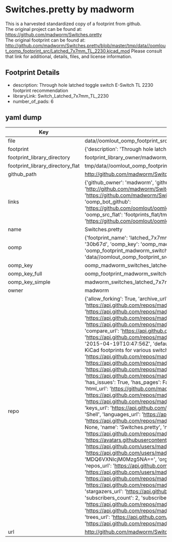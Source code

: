 # Switches.pretty by madworm  
This is a harvested standardized copy of a footprint from github.  
The original project can be found at:  
https://github.com/madworm/Switches.pretty  
The original footprint can be found at:
http://github.com/madworm/Switches.pretty/blob/master/tmp/data//oomlout_oomp_footprint_src/Latched_7x7mm_TL_2230.kicad_mod
Please consult that link for additional, details, files, and license information.  
## Footprint Details
* description: Through hole latched toggle switch E-Switch TL 2230 footprint recommendation  
* libraryLink: Switch_Latched_7x7mm_TL_2230  
* number_of_pads: 6  
## yaml dump  
| Key | Value |  
| --- | --- |  
| file | data//oomlout_oomp_footprint_src/Switches.pretty/Latched_7x7mm_TL_2230.kicad_mod |  
| footprint | {'description': 'Through hole latched toggle switch E-Switch TL 2230 footprint recommendation', 'libraryLink': 'Switch_Latched_7x7mm_TL_2230', 'number_of_pads': 6} |  
| footprint_library_directory | footprint_library_owner/madworm_Switches.pretty |  
| footprint_library_directory_flat | tmp/data//oomlout_oomp_footprint_src/footprints_flat/madworm_switches_latched_7x7mm_tl_2230/working |  
| github_path | http://github.com/madworm/Switches.pretty/blob/master/tmp/data//oomlout_oomp_footprint_src/Latched_7x7mm_TL_2230.kicad_mod |  
| links | {'github_owner': 'madworm', 'github_repo_name': 'Switches.pretty', 'github_src': 'http://github.com/madworm/Switches.pretty/blob/master/tmp/data//oomlout_oomp_footprint_src/Latched_7x7mm_TL_2230.kicad_mod', 'github_src_repo': 'https://github.com/madworm/Switches.pretty', 'oomp_bot': 'tmp/data//oomlout_oomp_footprint_src/footprints/madworm_switches_latched_7x7mm_tl_2230/working', 'oomp_bot_github': 'https://github.com/oomlout/oomlout_oomp_footprint_bot/tree/main/tmp/data//oomlout_oomp_footprint_src/footprints/madworm_switches_latched_7x7mm_tl_2230/working', 'oomp_src_flat': 'footprints_flat/tmp/data//oomlout_oomp_footprint_src/footprints_flat/madworm_switches_latched_7x7mm_tl_2230/working', 'oomp_src_flat_github': 'https://github.com/oomlout/oomlout_oomp_footprint_src/tree/main/tmp/data//oomlout_oomp_footprint_src/footprints_flat/madworm_switches_latched_7x7mm_tl_2230/working'} |  
| name | Switches.pretty |  
| oomp | {'footprint_name': 'latched_7x7mm_tl_2230', 'library_name': 'switches', 'md5': '30b67d196f38b53210f35ec95ed51dfe', 'md5_10': '30b67d196f', 'md5_5': '30b67', 'md5_6': '30b67d', 'oomp_key': 'oomp_madworm_switches_latched_7x7mm_tl_2230', 'oomp_key_extra': 'oomp_footprint_madworm_switches_latched_7x7mm_tl_2230', 'oomp_key_full': 'oomp_footprint_madworm_switches_latched_7x7mm_tl_2230_30b67d', 'oomp_key_simple': 'madworm_switches_latched_7x7mm_tl_2230', 'original_filename': 'data//oomlout_oomp_footprint_src/Switches.pretty/Latched_7x7mm_TL_2230.kicad_mod', 'owner_name': 'madworm'} |  
| oomp_key | oomp_madworm_switches_latched_7x7mm_tl_2230 |  
| oomp_key_full | oomp_footprint_madworm_switches_latched_7x7mm_tl_2230 |  
| oomp_key_simple | madworm_switches_latched_7x7mm_tl_2230 |  
| owner | madworm |  
| repo | {'allow_forking': True, 'archive_url': 'https://api.github.com/repos/madworm/Switches.pretty/{archive_format}{/ref}', 'archived': False, 'assignees_url': 'https://api.github.com/repos/madworm/Switches.pretty/assignees{/user}', 'blobs_url': 'https://api.github.com/repos/madworm/Switches.pretty/git/blobs{/sha}', 'branches_url': 'https://api.github.com/repos/madworm/Switches.pretty/branches{/branch}', 'clone_url': 'https://github.com/madworm/Switches.pretty.git', 'collaborators_url': 'https://api.github.com/repos/madworm/Switches.pretty/collaborators{/collaborator}', 'comments_url': 'https://api.github.com/repos/madworm/Switches.pretty/comments{/number}', 'commits_url': 'https://api.github.com/repos/madworm/Switches.pretty/commits{/sha}', 'compare_url': 'https://api.github.com/repos/madworm/Switches.pretty/compare/{base}...{head}', 'contents_url': 'https://api.github.com/repos/madworm/Switches.pretty/contents/{+path}', 'contributors_url': 'https://api.github.com/repos/madworm/Switches.pretty/contributors', 'created_at': '2015-04-19T10:47:56Z', 'default_branch': 'master', 'deployments_url': 'https://api.github.com/repos/madworm/Switches.pretty/deployments', 'description': 'LAYOUT FILES: KiCad footprints for various switches.', 'disabled': False, 'downloads_url': 'https://api.github.com/repos/madworm/Switches.pretty/downloads', 'events_url': 'https://api.github.com/repos/madworm/Switches.pretty/events', 'fork': False, 'forks': 0, 'forks_count': 0, 'forks_url': 'https://api.github.com/repos/madworm/Switches.pretty/forks', 'full_name': 'madworm/Switches.pretty', 'git_commits_url': 'https://api.github.com/repos/madworm/Switches.pretty/git/commits{/sha}', 'git_refs_url': 'https://api.github.com/repos/madworm/Switches.pretty/git/refs{/sha}', 'git_tags_url': 'https://api.github.com/repos/madworm/Switches.pretty/git/tags{/sha}', 'git_url': 'git://github.com/madworm/Switches.pretty.git', 'has_discussions': False, 'has_downloads': True, 'has_issues': True, 'has_pages': False, 'has_projects': True, 'has_wiki': True, 'homepage': None, 'hooks_url': 'https://api.github.com/repos/madworm/Switches.pretty/hooks', 'html_url': 'https://github.com/madworm/Switches.pretty', 'id': 34202868, 'is_template': False, 'issue_comment_url': 'https://api.github.com/repos/madworm/Switches.pretty/issues/comments{/number}', 'issue_events_url': 'https://api.github.com/repos/madworm/Switches.pretty/issues/events{/number}', 'issues_url': 'https://api.github.com/repos/madworm/Switches.pretty/issues{/number}', 'keys_url': 'https://api.github.com/repos/madworm/Switches.pretty/keys{/key_id}', 'labels_url': 'https://api.github.com/repos/madworm/Switches.pretty/labels{/name}', 'language': 'Shell', 'languages_url': 'https://api.github.com/repos/madworm/Switches.pretty/languages', 'license': None, 'merges_url': 'https://api.github.com/repos/madworm/Switches.pretty/merges', 'milestones_url': 'https://api.github.com/repos/madworm/Switches.pretty/milestones{/number}', 'mirror_url': None, 'name': 'Switches.pretty', 'network_count': 0, 'node_id': 'MDEwOlJlcG9zaXRvcnkzNDIwMjg2OA==', 'notifications_url': 'https://api.github.com/repos/madworm/Switches.pretty/notifications{?since,all,participating}', 'open_issues': 0, 'open_issues_count': 0, 'owner': {'avatar_url': 'https://avatars.githubusercontent.com/u/343894?v=4', 'events_url': 'https://api.github.com/users/madworm/events{/privacy}', 'followers_url': 'https://api.github.com/users/madworm/followers', 'following_url': 'https://api.github.com/users/madworm/following{/other_user}', 'gists_url': 'https://api.github.com/users/madworm/gists{/gist_id}', 'gravatar_id': '', 'html_url': 'https://github.com/madworm', 'id': 343894, 'login': 'madworm', 'node_id': 'MDQ6VXNlcjM0Mzg5NA==', 'organizations_url': 'https://api.github.com/users/madworm/orgs', 'received_events_url': 'https://api.github.com/users/madworm/received_events', 'repos_url': 'https://api.github.com/users/madworm/repos', 'site_admin': False, 'starred_url': 'https://api.github.com/users/madworm/starred{/owner}{/repo}', 'subscriptions_url': 'https://api.github.com/users/madworm/subscriptions', 'type': 'User', 'url': 'https://api.github.com/users/madworm'}, 'private': False, 'pulls_url': 'https://api.github.com/repos/madworm/Switches.pretty/pulls{/number}', 'pushed_at': '2015-05-31T11:15:39Z', 'releases_url': 'https://api.github.com/repos/madworm/Switches.pretty/releases{/id}', 'size': 704, 'ssh_url': 'git@github.com:madworm/Switches.pretty.git', 'stargazers_count': 0, 'stargazers_url': 'https://api.github.com/repos/madworm/Switches.pretty/stargazers', 'statuses_url': 'https://api.github.com/repos/madworm/Switches.pretty/statuses/{sha}', 'subscribers_count': 2, 'subscribers_url': 'https://api.github.com/repos/madworm/Switches.pretty/subscribers', 'subscription_url': 'https://api.github.com/repos/madworm/Switches.pretty/subscription', 'svn_url': 'https://github.com/madworm/Switches.pretty', 'tags_url': 'https://api.github.com/repos/madworm/Switches.pretty/tags', 'teams_url': 'https://api.github.com/repos/madworm/Switches.pretty/teams', 'temp_clone_token': None, 'topics': [], 'trees_url': 'https://api.github.com/repos/madworm/Switches.pretty/git/trees{/sha}', 'updated_at': '2023-07-25T13:55:54Z', 'url': 'https://api.github.com/repos/madworm/Switches.pretty', 'visibility': 'public', 'watchers': 0, 'watchers_count': 0, 'web_commit_signoff_required': False} |  
| url | http://github.com/madworm/Switches.pretty |  

